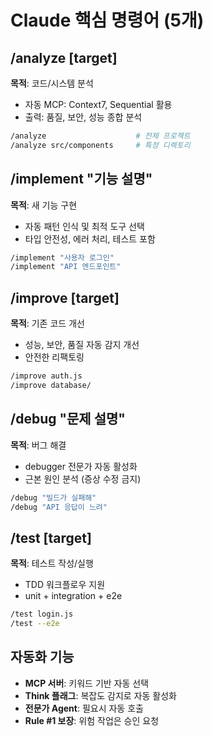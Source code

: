 # Claude 핵심 명령어 (5개)

## /analyze [target]
**목적**: 코드/시스템 분석
- 자동 MCP: Context7, Sequential 활용
- 출력: 품질, 보안, 성능 종합 분석

```bash
/analyze                    # 전체 프로젝트
/analyze src/components     # 특정 디렉토리
```

## /implement "기능 설명"
**목적**: 새 기능 구현
- 자동 패턴 인식 및 최적 도구 선택
- 타입 안전성, 에러 처리, 테스트 포함

```bash
/implement "사용자 로그인"
/implement "API 엔드포인트"
```

## /improve [target]
**목적**: 기존 코드 개선
- 성능, 보안, 품질 자동 감지 개선
- 안전한 리팩토링

```bash
/improve auth.js
/improve database/
```

## /debug "문제 설명"
**목적**: 버그 해결
- debugger 전문가 자동 활성화
- 근본 원인 분석 (증상 수정 금지)

```bash
/debug "빌드가 실패해"
/debug "API 응답이 느려"
```

## /test [target]
**목적**: 테스트 작성/실행
- TDD 워크플로우 지원
- unit + integration + e2e

```bash
/test login.js
/test --e2e
```

## 자동화 기능
- **MCP 서버**: 키워드 기반 자동 선택
- **Think 플래그**: 복잡도 감지로 자동 활성화
- **전문가 Agent**: 필요시 자동 호출
- **Rule #1 보장**: 위험 작업은 승인 요청
